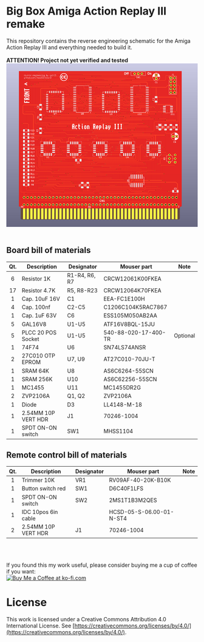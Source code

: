 # Big Box Amiga Action Replay III remake

This repository contains the reverse engineering schematic for the Amiga Action Replay III and everything needed to build it.<br>
<br>
<b>ATTENTION! Project not yet verified and tested</b>
<br>
![alt text](https://github.com/na103/bbar3/blob/main/IMG/bbar3.png "BBAR3")
<br>
<br>

## Board bill of materials
| Qt. |    Description     |             Designator          |    Mouser part     |             Note              |
|:---:|--------------------|---------------------------------|--------------------|-------------------------------|
|6    |Resistor 1K         |R1-R4, R6, R7                    |CRCW12061K00FKEA    |                               |
|17   |Resistor 4.7K       |R5, R8-R23                       |CRCW12064K70FKEA    |                               |
|1    |Cap. 10uF 16V       |C1                               |EEA-FC1E100H        |                               |
|4    |Cap. 100nf          |C2-C5                            |C1206C104K5RAC7867  |                               |
|1    |Cap. 1uF 63V        |C6                               |ESS105M050AB2AA     |                               |
|5    |GAL16V8             |U1-U5                            |ATF16V8BQL-15JU     |                               | 
|5    |PLCC 20 POS Socket  |U1-U5                            |540-88-020-17-400-TR| Optional                      |
|1    |74F74               |U6                               |SN74LS74ANSR        |                               |
|2    |27C010 OTP EPROM    |U7, U9                           |AT27C010-70JU-T     |                               |
|1    |SRAM 64K            |U8                               |AS6C6264-55SCN      |                               |
|1    |SRAM 256K           |U10                              |AS6C62256-55SCN     |                               |
|1    |MC1455              |U11                              |MC1455DR2G          |                               |
|2    |ZVP2106A            |Q1, Q2                           |ZVP2106A            |                               |
|1    |Diode               |D3                               |LL4148-M-18         |                               |
|1    |2.54MM 10P VERT HDR |J1                               |70246-1004          |                               |
|1    |SPDT ON-ON switch   |SW1                              |MHSS1104            |                               |

## Remote control bill of materials
| Qt. |    Description     |             Designator          |    Mouser part     |             Note              |
|:---:|--------------------|---------------------------------|--------------------|-------------------------------|
|1    |Trimmer 10K         |VR1                              |RV09AF-40-20K-B10K  |                               |
|1    |Button switch red   |SW1                              |D6C40F1LFS          |                               |
|1    |SPDT ON-ON switch   |SW2                              |2MS1T1B3M2QES       |                               |
|1    |IDC 10pos 6in cable |                                 |HCSD-05-S-06.00-01-N-ST4|                           |
|2    |2.54MM 10P VERT HDR |J1                               |70246-1004          |                               |


<br><br>

If you found this my work useful, please consider buying me a cup of coffee if you want:<br>
<a href='https://ko-fi.com/na103' target='_blank'><img height='36' style='border:0px;height:36px;' src='https://storage.ko-fi.com/cdn/cup-border.png' border='0' alt='Buy Me a Coffee at ko-fi.com' /></a>

# License

This work is licensed under a Creative Commons Attribution 4.0 International License. See [https://creativecommons.org/licenses/by/4.0/](https://creativecommons.org/licenses/by/4.0/).


